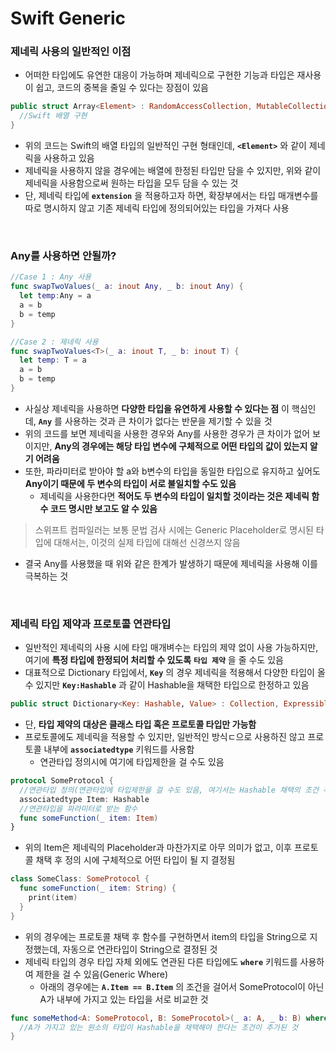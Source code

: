 # Swift Generic

### 제네릭 사용의 일반적인 이점

- 어떠한 타입에도 유연한 대응이 가능하며 제네릭으로 구현한 기능과 타입은 재사용이 쉽고, 코드의 중복을 줄일 수 있다는 장점이 있음

```swift
public struct Array<Element> : RandomAccessCollection, MutableCollection {
  //Swift 배열 구현
}
```

- 위의 코드는 Swift의 배열 타입의 일반적인 구현 형태인데, __`<Element>`__ 와 같이 제네릭을 사용하고 있음
- 제네릭을 사용하지 않을 경우에는 배열에 한정된 타입만 담을 수 있지만, 위와 같이 제네릭을 사용함으로써 원하는 타입을 모두 담을 수 있는 것
- 단, 제네릭 타입에 __`extension`__ 을 적용하고자 하면, 확장부에서는 타입 매개변수를 따로 명시하지 않고 기존 제네릭 타입에 정의되어있는 타입을 가져다 사용 

​    

### Any를 사용하면 안될까?

```swift
//Case 1 : Any 사용
func swapTwoValues(_ a: inout Any, _ b: inout Any) {
  let temp:Any = a
  a = b
  b = temp
}

//Case 2 : 제네릭 사용
func swapTwoValues<T>(_ a: inout T, _ b: inout T) {
  let temp: T = a
  a = b
  b = temp
}
```

- 사실상 제네릭을 사용하면 __다양한 타입을 유연하게 사용할 수 있다는 점__ 이 핵심인데, __`Any`__ 를 사용하는 것과 큰 차이가 없다는 반문을 제기할 수 있을 것
- 위의 코드를 보면 제네릭을 사용한 경우와 Any를 사용한 경우가 큰 차이가 없어 보이지만, __Any의 경우에는 해당 타입 변수에 구체적으로 어떤 타입의 값이 있는지 알기 어려움__
- 또한, 파라미터로 받아야 할 a와 b변수의 타입을 동일한 타입으로 유지하고 싶어도 __Any이기 때문에 두 변수의 타입이 서로 불일치할 수도 있음__
  - 제네릭을 사용한다면 __적어도 두 변수의 타입이 일치할 것이라는 것은 제네릭 함수 코드 명시만 보고도 알 수 있음__

> 스위프트 컴파일러는 보통 문법 검사 시에는 Generic Placeholder로 명시된 타입에 대해서는, 이것의 실제 타입에 대해선 신경쓰지 않음

- 결국 Any를 사용했을 때 위와 같은 한계가 발생하기 때문에 제네릭을 사용해 이를 극복하는 것

​    

### 제네릭 타입 제약과 프로토콜 연관타입

- 일반적인 제네릭의 사용 시에 타입 매개벼수는 타입의 제약 없이 사용 가능하지만, 여기에 __특정 타입에 한정되어 처리할 수 있도록__ __`타입 제약`__ 을 줄 수도 있음
- 대표적으로 Dictionary 타입에서, __`Key`__ 의 경우 제네릭을 적용해서 다양한 타입이 올 수 있지만 __`Key:Hashable`__ 과 같이 Hashable을 채택한 타입으로 한정하고 있음

```swift
public struct Dictionary<Key: Hashable, Value> : Collection, ExpressibleByDictionaryLiteral { }
```

- 단, __타입 제약의 대상은 클래스 타입 혹은 프로토콜 타입만 가능함__
- 프로토콜에도 제네릭을 적용할 수 있지만, 일반적인 방식ㄷ으로 사용하진 않고 프로토콜 내부에 __`associatedtype`__ 키워드를 사용함
  - 연관타입 정의시에 여기에 타입제한을 걸 수도 있음

```swift
protocol SomeProtocol {
  //연관타입 정의(연관타입에 타입제한을 걸 수도 있음, 여기서는 Hashable 채택의 조건 추가)
  associatedtype Item: Hashable
  //연관타입을 파라미터로 받는 함수
  func someFunction(_ item: Item)
}
```

- 위의 Item은 제네릭의 Placeholder과 마찬가지로 아무 의미가 없고, 이후 프로토콜 채택 후 정의 시에 구체적으로 어떤 타입이 될 지 결정됨

```swift
class SomeClass: SomeProtocol {
  func someFunction(_ item: String) {
    print(item)
  }
}
```

- 위의 경우에는 프로토콜 채택 후 함수를 구현하면서 item의 타입을 String으로 지정했는데, 자동으로 연관타입이 String으로 결정된 것
- 제네릭 타입의 경우 타입 자체 외에도 연관된 다른 타입에도 __`where`__ 키워드를 사용하여 제한을 걸 수 있음(Generic Where)
  - 아래의 경우에는 __`A.Item == B.Item`__ 의 조건을 걸어서 SomeProtocol이 아닌 A가 내부에 가지고 있는 타입을 서로 비교한 것

```swift
func someMethod<A: SomeProtocol, B: SomeProcotol>(_ a: A, _ b: B) where A.Item: Hashable  {
  //A가 가지고 있는 원소의 타입이 Hashable을 채택해야 한다는 조건이 추가된 것
}
```